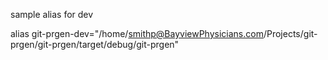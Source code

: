 sample alias for dev

alias git-prgen-dev="/home/smithp@BayviewPhysicians.com/Projects/git-prgen/git-prgen/target/debug/git-prgen"
